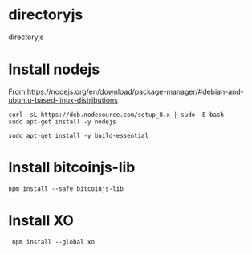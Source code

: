 # directoryjs
directoryjs

# Install nodejs

From https://nodejs.org/en/download/package-manager/#debian-and-ubuntu-based-linux-distributions

```
curl -sL https://deb.nodesource.com/setup_8.x | sudo -E bash -
sudo apt-get install -y nodejs
```

```
sudo apt-get install -y build-essential
```

# Install bitcoinjs-lib

```
npm install --safe bitcoinjs-lib
```

# Install XO

```
 npm install --global xo
```

